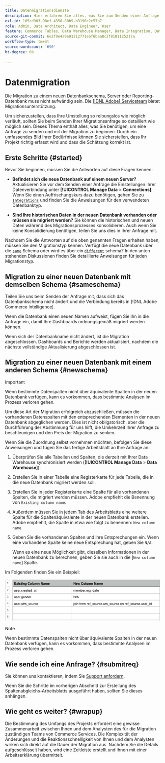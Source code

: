 ```yaml
---
title: Datenmigrationsdienste
description: Hier erfahren Sie alles, was Sie zum Senden einer Anfrage und zum Einstieg in die Migration benötigen.
exl-id: 105cd003-98ef-4358-80b9-b3190c2c57b7
role: Admin, Data Architect, Data Engineer, User
feature: Commerce Tables, Data Warehouse Manager, Data Integration, Data Import/Export
source-git-commit: 6e2f9e4a9e91212771e6f6baa8c2f8101125217a
workflow-type: tm+mt
source-wordcount: '690'
ht-degree: 0%

---
```


# Datenmigration

Die Migration zu einem neuen Datenbankschema, Server oder Reporting-Datenbank muss nicht aufwändig sein. Die [[!DNL Adobe] Serviceteam](https://experienceleague.adobe.com/docs/commerce-knowledge-base/kb/troubleshooting/miscellaneous/mbi-service-policies.html) bietet Migrationsunterstützung.

Um sicherzustellen, dass Ihre Umstellung so reibungslos wie möglich verläuft, sollten Sie beim Senden Ihrer Migrationsanfrage so detailliert wie möglich sein. Dieses Thema enthält alles, was Sie benötigen, um eine Anfrage zu senden und mit der Migration zu beginnen. Durch ein umfassendes Bild Ihrer Bedürfnisse können Sie sicherstellen, dass Ihr Projekt richtig erfasst wird und dass die Schätzung korrekt ist.

## Erste Schritte {#started}

Bevor Sie beginnen, müssen Sie die Antworten auf diese Fragen kennen:

* **Befindet sich die neue Datenbank auf einem neuen Server?** Aktualisieren Sie vor dem Senden einer Anfrage die Einstellungen Ihrer Datenverbindung unter **[!UICONTROL Manage Data** > **Connections]**. Wenn Sie einen Auffrischungskurs dazu benötigen, gehen Sie zu [`Integrations`](../integrations/integrations.md) und finden Sie die Anweisungen für den verwendeten Datenbanktyp.

* **Sind Ihre historischen Daten in der neuen Datenbank vorhanden oder müssen sie migriert werden?** Sie können die historischen und neuen Daten während des Migrationsprozesses konsolidieren. Auch wenn Sie keine Konsolidierung benötigen, teilen Sie uns dies in Ihrer Anfrage mit.

Nachdem Sie die Antworten auf die oben genannten Fragen erhalten haben, müssen Sie den Migrationstyp kennen. Verfügt die neue Datenbank über die [`same`](#sameschema) Schema oder wird es über ein [`different`](#newschema) schema? In den unten stehenden Diskussionen finden Sie detaillierte Anweisungen für jeden Migrationstyp.

## Migration zu einer neuen Datenbank mit demselben Schema {#sameschema}

Teilen Sie uns beim Senden der Anfrage mit, dass sich das Datenbankschema nicht ändert und die Verbindung bereits in [!DNL Adobe Commerce Intelligence].

Wenn die Datenbank einen neuen Namen aufweist, fügen Sie ihn in die Anfrage ein, damit Ihre Dashboards ordnungsgemäß migriert werden können.

Wenn sich der Datenbankname nicht ändert, ist die Migration abgeschlossen. Dashboards und Berichte werden aktualisiert, nachdem die nächste vollständige Aktualisierung abgeschlossen ist.

## Migration zu einer neuen Datenbank mit einem anderen Schema {#newschema}

>[!IMPORTANT]
>
>Wenn bestimmte Datenspalten nicht über äquivalente Spalten in der neuen Datenbank verfügen, kann es vorkommen, dass bestimmte Analysen im Prozess verloren gehen.

Um diese Art der Migration erfolgreich abzuschließen, müssen die vorhandenen Datenspalten mit den entsprechenden Elementen in der neuen Datenbank abgeglichen werden. Dies ist nicht obligatorisch, aber die Durchführung der Abstimmung für uns hilft, die Umkehrzeit Ihrer Anfrage zu beschleunigen und den Preis der Migration zu senken.

Wenn Sie die Zuordnung selbst vornehmen möchten, befolgen Sie diese Anweisungen und fügen Sie das fertige Arbeitsblatt an Ihre Anfrage an:

1. Überprüfen Sie alle Tabellen und Spalten, die derzeit mit Ihrer Data Warehouse synchronisiert werden (**[!UICONTROL Manage Data** > **Data Warehouse]**).

1. Erstellen Sie in einer Tabelle eine Registerkarte für jede Tabelle, die in die neue Datenbank migriert werden soll.

1. Erstellen Sie in jeder Registerkarte eine Spalte für alle vorhandenen Spalten, die migriert werden müssen. Adobe empfiehlt die Benennung von `Existing column name`.

1. Außerdem müssen Sie in jedem Tab des Arbeitsblatts eine weitere Spalte für die Spaltenäquivalente in der neuen Datenbank erstellen. Adobe empfiehlt, die Spalte in etwa wie folgt zu benennen: `New column name`.

1. Geben Sie die vorhandenen Spalten und ihre Entsprechungen ein. Wenn eine vorhandene Spalte keine neue Entsprechung hat, geben Sie `N/A`.

   Wenn es eine neue Möglichkeit gibt, dieselben Informationen in der neuen Datenbank zu berechnen, geben Sie sie auch in die [`New column name`] Spalte.

Im Folgenden finden Sie ein Beispiel:

![](../../../assets/Migration_Spreadsheet.png)

>[!NOTE]
>
>Wenn bestimmte Datenspalten nicht über äquivalente Spalten in der neuen Datenbank verfügen, kann es vorkommen, dass bestimmte Analysen im Prozess verloren gehen.

## Wie sende ich eine Anfrage? {#submitreq}

Sie können uns kontaktieren, indem Sie [Support anfordern](https://experienceleague.adobe.com/docs/commerce-knowledge-base/kb/troubleshooting/miscellaneous/mbi-service-policies.html).

Wenn Sie die Schritte im vorherigen Abschnitt zur Erstellung des Spaltenabgleichs-Arbeitsblatts ausgeführt haben, sollten Sie dieses anhängen.

## Wie geht es weiter? {#wrapup}

Die Bestimmung des Umfangs des Projekts erfordert eine gewisse Zusammenarbeit zwischen Ihnen und dem Analysten des für die Migration zuständigen Teams von Commerce Services. Die Komplexität der Änderungen und die Reaktionsschnelligkeit von Ihnen und dem Analysten wirken sich direkt auf die Dauer der Migration aus. Nachdem Sie die Details aufgeschlüsselt haben, wird eine Zeitleiste erstellt und Ihnen mit einer Arbeitserklärung übermittelt.
